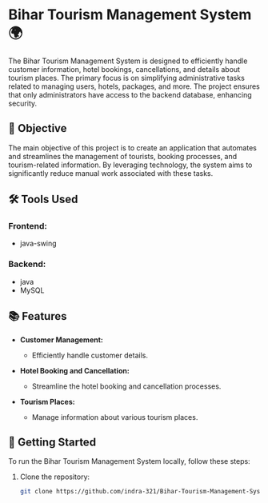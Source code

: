 # Bihar Tourism Management System 🌍

The Bihar Tourism Management System is designed to efficiently handle customer information, hotel bookings, cancellations, and details about tourism places. The primary focus is on simplifying administrative tasks related to managing users, hotels, packages, and more. The project ensures that only administrators have access to the backend database, enhancing security.

## 🎯 Objective

The main objective of this project is to create an application that automates and streamlines the management of tourists, booking processes, and tourism-related information. By leveraging technology, the system aims to significantly reduce manual work associated with these tasks.

## 🛠️ Tools Used

### Frontend:

- java-swing

### Backend:

- java
- MySQL
  
## 📚 Features

- **Customer Management:**
  - Efficiently handle customer details.

- **Hotel Booking and Cancellation:**
  - Streamline the hotel booking and cancellation processes.

- **Tourism Places:**
  - Manage information about various tourism places.

## 🚀 Getting Started

To run the Bihar Tourism Management System locally, follow these steps:

1. Clone the repository:
   ```bash
   git clone https://github.com/indra-321/Bihar-Tourism-Management-System.git
